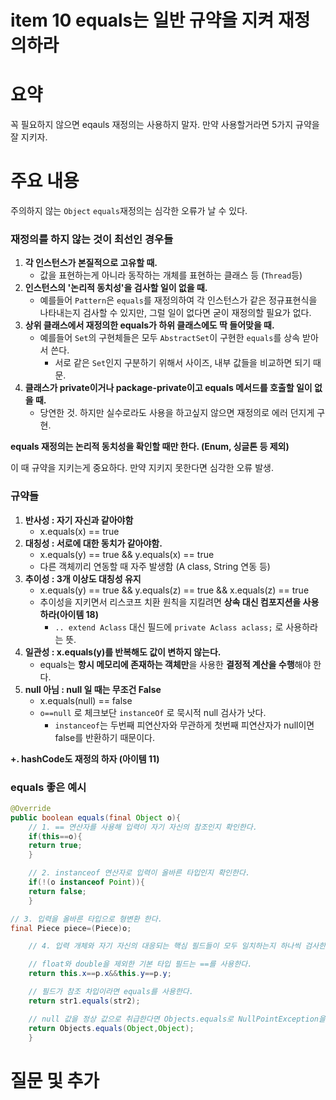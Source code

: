 # item 10 equals는 일반 규약을 지켜 재정의하라

# 요약

꼭 필요하지 않으면 eqauls 재정의는 사용하지 말자. 만약 사용할거라면 5가지 규약을 잘 지키자.

# 주요 내용

주의하지 않는 `Object` `equals`재정의는 심각한 오류가 날 수 있다.

### 재정의를 하지 않는 것이 최선인 경우들

1. **각 인스턴스가 본질적으로 고유할 때.**
    - 값을 표현하는게 아니라 동작하는 개체를 표현하는 클래스 등  (`Thread`등)
2. **인스턴스의 '논리적 동치성'을 검사할 일이 없을 때.**
    - 예를들어 `Pattern`은 `equals`를 재정의하여 각 인스턴스가 같은 정규표현식을 나타내는지 검사할 수 있지만, 그럴 일이 없다면 굳이 재정의할 필요가 없다.
3. **상위 클래스에서 재정의한 equals가 하위 클래스에도 딱 들어맞을 때.**
    - 예를들어 `Set`의 구현체들은 모두 `AbstractSet`이 구현한 `equals`를 상속 받아서 쓴다.
        - 서로 같은 `Set`인지 구분하기 위해서 사이즈, 내부 값들을 비교하면 되기 때문.
4. **클래스가 private이거나 package-private이고 equals 메서드를 호출할 일이 없을 때.**
    - 당연한 것. 하지만 실수로라도 사용을 하고싶지 않으면 재정의로 에러 던지게 구현.

**equals 재정의는 논리적 동치성을 확인할 때만 한다. (Enum, 싱글톤 등 제외)**

이 때 규약을 지키는게 중요하다. 만약 지키지 못한다면 심각한 오류 발생.

### 규약들

1. **반사성 : 자기 자신과 같아야함**
    - x.equals(x) == true
2. **대칭성 : 서로에 대한 동치가 같아야함.**
    - x.equals(y) == true && y.equals(x) == true
    - 다른 객체끼리 연동할 때 자주 발생함 (A class, String 연동 등)
3. **추이성 : 3개 이상도 대칭성 유지**
    - x.equals(y) == true && y.equals(z) == true && x.equals(z) == true
    - 추이성을 지키면서 리스코프 치환 원칙을 지킬려면 **상속 대신 컴포지션을 사용하라(아이템 18)**
        - `.. extend Aclass` 대신 필드에 `private Aclass aclass;` 로 사용하라는 뜻.
4. **일관성 : x.equals(y)를 반복해도 값이 변하지 않는다.**
    - equals는 **항시 메모리에 존재하는 객체만**을 사용한 **결정적 계산을 수행**해야 한다.
5. **null 아님 : null 일 때는 무조건 False**
    - x.equals(null) == false
    - `o==null` 로 체크보단 `instanceOf` 로 묵시적 null 검사가 낫다.
        - `instanceof`는 두번째 피연산자와 무관하게 첫번째 피연산자가 null이면 false를 반환하기 때문이다.

**+. hashCode도 재정의 하자 (아이템 11)**

### equals 좋은 예시

```java
@Override
public boolean equals(final Object o){
    // 1. == 연산자를 사용해 입력이 자기 자신의 참조인지 확인한다.
    if(this==o){
    return true;
    }

    // 2. instanceof 연산자로 입력이 올바른 타입인지 확인한다.
    if(!(o instanceof Point)){
    return false;
    }

// 3. 입력을 올바른 타입으로 형변환 한다.
final Piece piece=(Piece)o;

    // 4. 입력 개체와 자기 자신의 대응되는 핵심 필드들이 모두 일치하는지 하나씩 검사한다.

    // float와 double을 제외한 기본 타입 필드는 ==를 사용한다.
    return this.x==p.x&&this.y==p.y;

    // 필드가 참조 차입이라면 equals를 사용한다.
    return str1.equals(str2);

    // null 값을 정상 값으로 취급한다면 Objects.equals로 NullPointException을 예방하자.
    return Objects.equals(Object,Object);
    }
```

# 질문 및 추가
